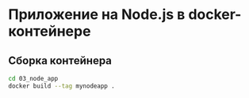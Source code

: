 # Приложение на Node.js в docker-контейнере

## Сборка контейнера

```bash
cd 03_node_app
docker build --tag mynodeapp .
```
